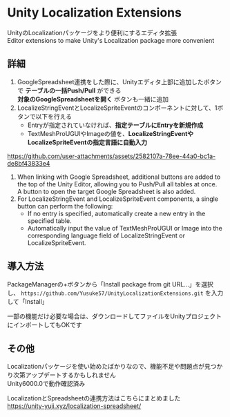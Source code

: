 # Unity Localization Extensions
UnityのLocalizationパッケージをより便利にするエディタ拡張  
Editor extensions to make Unity's Localization package more convenient

## 詳細
1. GoogleSpreadsheet連携をした際に、Unityエディタ上部に追加したボタンで **テーブルの一括Push/Pull** ができる  
**対象のGoogleSpreadsheetを開く** ボタンも一緒に追加
2. LocalizeStringEventとLocalizeSpriteEventのコンポーネントに対して、1ボタンで以下を行える
   - Entryが指定されていなければ、**指定テーブルにEntryを新規作成**
   - TextMeshProUGUIやImageの値を、**LocalizeStringEventやLocalizeSpriteEventの指定言語に自動入力**

https://github.com/user-attachments/assets/2582107a-78ee-44a0-bc1a-de8bf43833e4

1. When linking with Google Spreadsheet, additional buttons are added to the top of the Unity Editor, allowing you to Push/Pull all tables at once.  
A button to open the target Google Spreadsheet is also added.
2. For LocalizeStringEvent and LocalizeSpriteEvent components, a single button can perform the following:
   - If no entry is specified, automatically create a new entry in the specified table.
   - Automatically input the value of TextMeshProUGUI or Image into the corresponding language field of LocalizeStringEvent or LocalizeSpriteEvent.


## 導入方法
PackageManagerの+ボタンから「Install package from git URL...」を選択し、
`https://github.com/Yusuke57/UnityLocalizationExtensions.git`
を入力して「Install」

一部の機能だけ必要な場合は、ダウンロードしてファイルをUnityプロジェクトにインポートしてもOKです

## その他
Localizationパッケージを使い始めたばかりなので、機能不足や問題点が見つかり次第アップデートするかもしれません  
Unity6000.0で動作確認済み

LocalizationとSpreadsheetの連携方法はこちらにまとめました  
https://unity-yuji.xyz/localization-spreadsheet/
